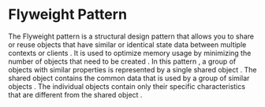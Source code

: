 # Flyweight Pattern



The Flyweight pattern is a structural design pattern that allows you to share or reuse objects that have similar or identical state data between multiple contexts or clients . It is used to optimize memory usage by minimizing the number of objects that need to be created . In this pattern , a group of objects with similar properties is represented by a single shared object . The shared object contains the common data that is used by a group of similar objects . The individual objects contain only their specific characteristics that are different from the shared object .
